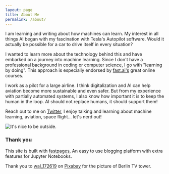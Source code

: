 ```yaml
---
layout: page
title: About Me
permalink: /about/
---
```


I am learning and writing about how machines can learn. My interest in all things AI began with my fascination with Tesla's Autopilot software. Would it actually be possible for a car to drive itself in every situation?

I wanted to learn more about the technology behind this and have embarked on a journey into machine learning. Since I don't have a professional background in coding or computer science, I go with "learning by doing". This approach is especially endorsed by [fast.ai's](https://www.fast.ai/) great online courses.

I work as a pilot for a large airline. I think digitalization and AI can help aviation become more sustainable and even safer. But from my experience with partially automated systems, I also know how important it is to keep the human in the loop. AI should not replace humans, it should support them!

Reach out to me on [Twitter](https://twitter.com/daflowjoe), I enjoy talking and learning about machine learning, aviation, space flight... let's nerd out!

![]({{site.baseurl}}/images/hannes.jpg "It's nice to be outside.")

### Thank you

This site is built with [fastpages](https://github.com/fastai/fastpages), An easy to use blogging platform with extra features for Jupyter Notebooks.

Thank you to <a href="https://pixabay.com/de/users/wal_172619-12138562/?utm_source=link-attribution&amp;utm_medium=referral&amp;utm_campaign=image&amp;utm_content=5100277">wal_172619</a> on <a href="https://pixabay.com/de/?utm_source=link-attribution&amp;utm_medium=referral&amp;utm_campaign=image&amp;utm_content=5100277">Pixabay</a> for the picture of Berlin TV tower.